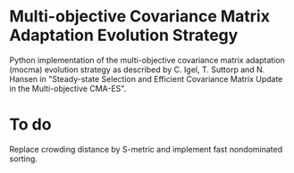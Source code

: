 # Multi-objective Covariance Matrix Adaptation Evolution Strategy
Python implementation of the multi-objective covariance matrix adaptation (mocma) evolution strategy as described by C. Igel, T. Suttorp and N. Hansen in "Steady-state Selection and Efficient Covariance Matrix Update in the Multi-objective CMA-ES".

# To do
Replace crowding distance by S-metric and implement fast nondominated sorting.
